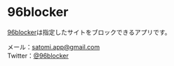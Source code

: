# 96blocker
[96blocker](https://apps.apple.com/jp/app/96blocker/id1552350317)は指定したサイトをブロックできるアプリです。

メール：satomi.app@gmail.com  
Twitter：[@96blocker](https://twitter.com/96blocker)
